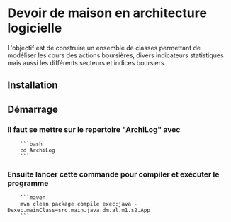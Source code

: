 # Devoir de maison en architecture logicielle 
L'objectif est de construire un ensemble de classes permettant de modéliser les cours des actions
boursières, divers indicateurs statistiques mais aussi les différents secteurs et indices boursiers.

## Installation

## Démarrage
### Il faut se mettre sur le repertoire "ArchiLog" avec
        ```bash
        cd ArchiLog
        ```
    
### Ensuite lancer cette commande pour compiler et exécuter le programme
        ```maven
        mvn clean package compile exec:java -Dexec.mainClass=src.main.java.dm.al.m1.s2.App
        ```
